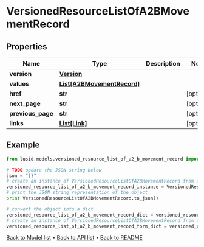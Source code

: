 # VersionedResourceListOfA2BMovementRecord


## Properties
Name | Type | Description | Notes
------------ | ------------- | ------------- | -------------
**version** | [**Version**](Version.md) |  | 
**values** | [**List[A2BMovementRecord]**](A2BMovementRecord.md) |  | 
**href** | **str** |  | [optional] 
**next_page** | **str** |  | [optional] 
**previous_page** | **str** |  | [optional] 
**links** | [**List[Link]**](Link.md) |  | [optional] 

## Example

```python
from lusid.models.versioned_resource_list_of_a2_b_movement_record import VersionedResourceListOfA2BMovementRecord

# TODO update the JSON string below
json = "{}"
# create an instance of VersionedResourceListOfA2BMovementRecord from a JSON string
versioned_resource_list_of_a2_b_movement_record_instance = VersionedResourceListOfA2BMovementRecord.from_json(json)
# print the JSON string representation of the object
print VersionedResourceListOfA2BMovementRecord.to_json()

# convert the object into a dict
versioned_resource_list_of_a2_b_movement_record_dict = versioned_resource_list_of_a2_b_movement_record_instance.to_dict()
# create an instance of VersionedResourceListOfA2BMovementRecord from a dict
versioned_resource_list_of_a2_b_movement_record_form_dict = versioned_resource_list_of_a2_b_movement_record.from_dict(versioned_resource_list_of_a2_b_movement_record_dict)
```
[Back to Model list](../README.md#documentation-for-models) &#8226; [Back to API list](../README.md#documentation-for-api-endpoints) &#8226; [Back to README](../README.md)


